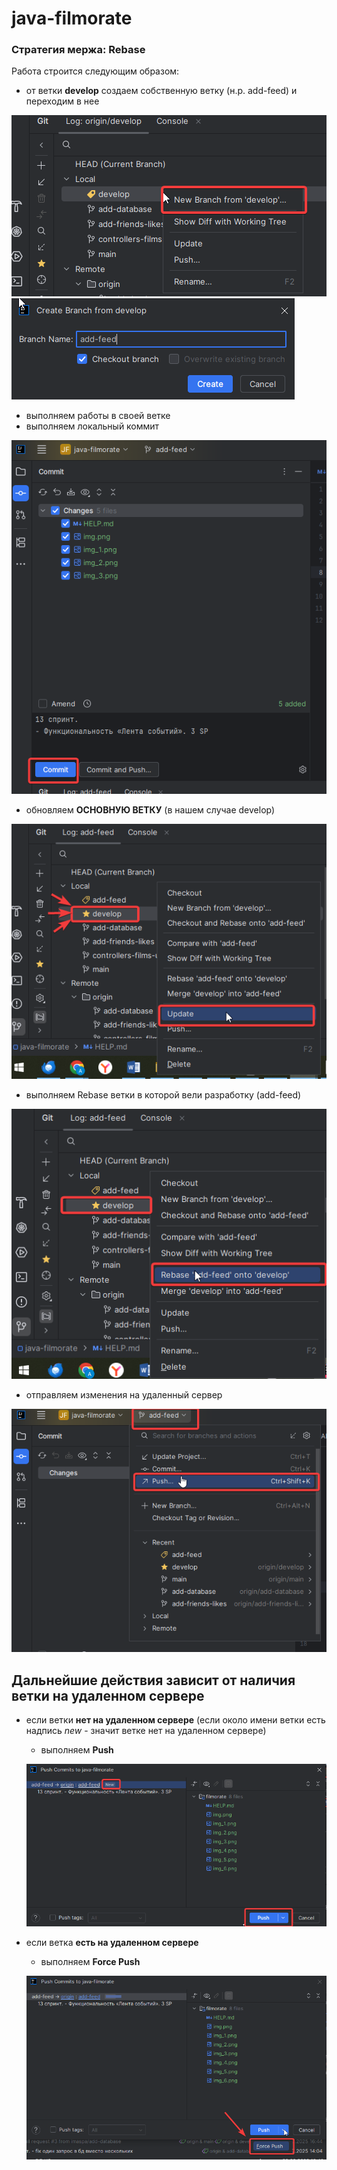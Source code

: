 # java-filmorate

### Стратегия мержа: Rebase

Работа строится следующим образом:

- от ветки **develop** создаем собственную ветку (н.р. add-feed) и переходим в нее

![img_1.png](img/help/img_1.png)
![img_3.png](img/help/img_3.png)

- выполняем работы в своей ветке
- выполняем локальный коммит

![img_4.png](img/help/img_4.png)

- обновляем **ОСНОВНУЮ ВЕТКУ** (в нашем случае develop)

![img_5.png](img/help/img_5.png)

- выполняем Rebase ветки в которой вели разработку (add-feed)

![img_6.png](img/help/img_6.png)

- отправляем изменения на удаленный сервер

![img_7.png](img/help/img_7.png)

## Дальнейшие действия зависит от наличия ветки на удаленном сервере

- если ветки **нет на удаленном сервере** (если около имени ветки есть надпись _new_ - значит ветке нет на удаленном сервере)
    - выполняем **Push**

  ![img_8.png](img/help/img_8.png)

- если ветка **есть на удаленном сервере**
    - выполняем **Force Push**

  ![img_9.png](img/help/img_9.png)
